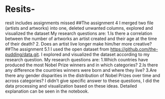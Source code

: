# Resits-
resit includes assignments missed
##The assignment 4 I merged two file (artists and artworks) into one, deleted unwanted columns, explored and visualized the dataset 
My research questions are: 1.Is there a correlation between the number of artworks an artist created and their age at the time of their death?
2. Does an artist live longer make him/her more creative?##The assignment 5.1
I used the open dataset from https://github.com/the-pudding/data.git. I explored and visualized the dataset according to my research question.
My research questions are: 1.Which countries have produced the most Nobel Prize winners and in which categories?
2.Is there any difference the countries winners were born and where they live?
3.Are there any gender disparities in the distribution of Nobel Prizes over time and across categories?
I didn't give specific answer to these questions, I did the data processing and visualization based on these ideas.
Detailed explanation can be seen in the notebook.
